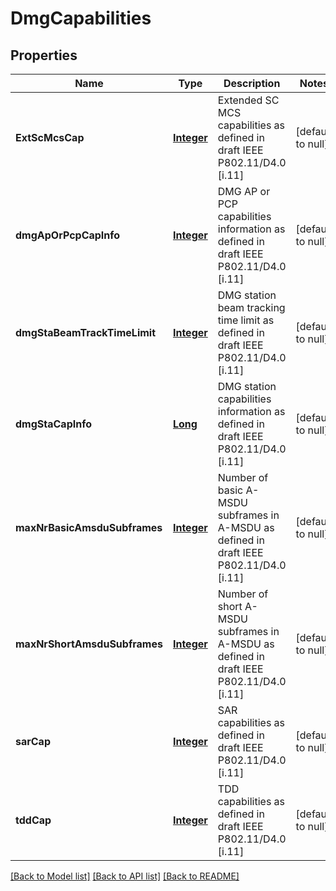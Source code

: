 # DmgCapabilities
## Properties

Name | Type | Description | Notes
------------ | ------------- | ------------- | -------------
**ExtScMcsCap** | [**Integer**](integer.md) | Extended SC MCS capabilities as defined in draft IEEE P802.11/D4.0 [i.11] | [default to null]
**dmgApOrPcpCapInfo** | [**Integer**](integer.md) | DMG AP or PCP capabilities information as defined in draft IEEE P802.11/D4.0 [i.11] | [default to null]
**dmgStaBeamTrackTimeLimit** | [**Integer**](integer.md) | DMG station beam tracking time limit as defined in draft IEEE P802.11/D4.0 [i.11] | [default to null]
**dmgStaCapInfo** | [**Long**](long.md) | DMG station capabilities information as defined in draft IEEE P802.11/D4.0 [i.11] | [default to null]
**maxNrBasicAmsduSubframes** | [**Integer**](integer.md) | Number of basic A-MSDU subframes in A-MSDU as defined in draft IEEE P802.11/D4.0 [i.11] | [default to null]
**maxNrShortAmsduSubframes** | [**Integer**](integer.md) | Number of short A-MSDU subframes in A-MSDU as defined in draft IEEE P802.11/D4.0 [i.11] | [default to null]
**sarCap** | [**Integer**](integer.md) | SAR capabilities as defined in draft IEEE P802.11/D4.0 [i.11] | [default to null]
**tddCap** | [**Integer**](integer.md) | TDD capabilities as defined in draft IEEE P802.11/D4.0 [i.11] | [default to null]

[[Back to Model list]](../README.md#documentation-for-models) [[Back to API list]](../README.md#documentation-for-api-endpoints) [[Back to README]](../README.md)

